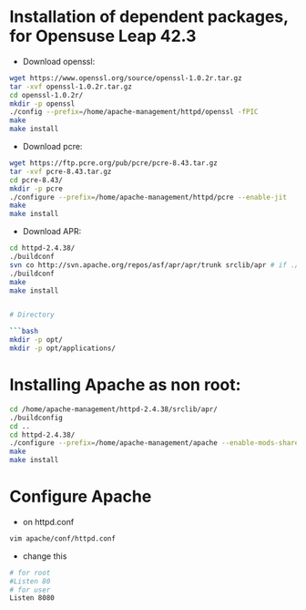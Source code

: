 # Installation of dependent packages, for Opensuse Leap 42.3

- Download openssl:

```bash
wget https://www.openssl.org/source/openssl-1.0.2r.tar.gz
tar -xvf openssl-1.0.2r.tar.gz
cd openssl-1.0.2r/
mkdir -p openssl
./config --prefix=/home/apache-management/httpd/openssl -fPIC
make 
make install

```

- Download pcre:

```bash
wget https://ftp.pcre.org/pub/pcre/pcre-8.43.tar.gz
tar -xvf pcre-8.43.tar.gz
cd pcre-8.43/
mkdir -p pcre
./configure --prefix=/home/apache-management/httpd/pcre --enable-jit
make
make install
```

- Download APR:

```bash
cd httpd-2.4.38/
./buildconf
svn co http://svn.apache.org/repos/asf/apr/apr/trunk srclib/apr # if ./building is not started
./buildconf
make 
make install


# Directory

```bash
mkdir -p opt/
mkdir -p opt/applications/
```

# Installing Apache as non root:

```bash
cd /home/apache-management/httpd-2.4.38/srclib/apr/
./buildconfig
cd ..
cd httpd-2.4.38/
./configure --prefix=/home/apache-management/apache --enable-mods-shared=all --enable-ssl --enable-sslstatic-lib-debs --with-ssh=/home/apache-management/openssl --with-pcre=/home/apache-management/pcre --enable-suexec --enable-so --with-includet-arp --enable-mpms-shared=all --enable-proxy --enable-proxy-http --enable-proxy-connect --enable-proxy-ajp --enable-rewrite --with-zlib --with-included-apr
make
make install
```
# Configure Apache
- on httpd.conf
```bash
vim apache/conf/httpd.conf
```
- change this

```bash
# for root
#Listen 80
# for user
Listen 8080
```



